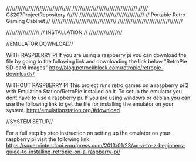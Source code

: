 ///////////////////////////////////
///////////////////////////////////
///// CS207ProjectRepository //////
///////////////////////////////////
// Portable Retro Gaming Cabinet //
///////////////////////////////////
///////////////////////////////////

//////////////////
// INSTALLATION //
//////////////////



//EMULATOR DOWNLOAD//

WITH RASPBERRY PI
If you are using a raspberry pi you can download the file by going to the following link and downloading the link below "RetroPie SD-card images" http://blog.petrockblock.com/retropie/retropie-downloads/

WITHOUT RASPBERRY PI
This project runs retro games on a raspberry pi 2 with Emulation Station/RetroPie installed on it.
To setup the emulator you dont have to use a raspberry pi. If you are using windows or debian you can use the following link to get the file for installing the emulator on your system. http://emulationstation.org/#download

//SYSTEM SETUP//

For a full step by step instruction on setting up the emulator on your raspberry pi visit the following link:
https://supernintendopi.wordpress.com/2013/01/23/an-a-to-z-beginners-guide-to-installing-retropie-on-a-raspberry-pi/


